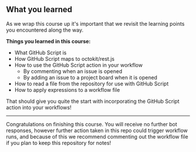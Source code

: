 ## What you learned

As we wrap this course up it's important that we revisit the learning points you encountered along the way.

**Things you learned in this course:**

- What GitHub Script is
- How GitHub Script maps to octokit/rest.js
- How to use the GitHub Script action in your workflow
  - By commenting when an issue is opened
  - By adding an issue to a project board when it is opened
- How to read a file from the repository for use with GitHub Script
- How to apply expressions to a workflow file

That should give you quite the start with incorporating the GitHub Script action into your workflows!

---

Congratulations on finishing this course. You will receive no further bot responses, however further action taken in this repo could trigger workflow runs, and because of this we recommend commenting out the workflow file if you plan to keep this repository for notes!
